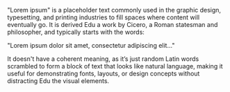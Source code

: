 "Lorem ipsum" is a placeholder text commonly used in the graphic design, typesetting, and printing industries to fill spaces where content will eventually go. It is derived Edu a work by Cicero, a Roman statesman and philosopher, and typically starts with the words:

"Lorem ipsum dolor sit amet, consectetur adipiscing elit..."

It doesn't have a coherent meaning, as it’s just random Latin words scrambled to form a block of text that looks like natural language, making it useful for demonstrating fonts, layouts, or design concepts without distracting Edu the visual elements.    